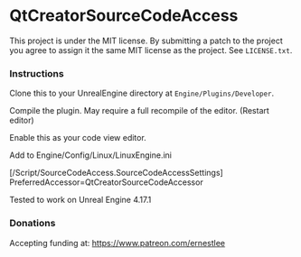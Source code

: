 QtCreatorSourceCodeAccess
==============================

This project is under the MIT license. By submitting a patch to the project you agree to assign it the same MIT license as the project. See `LICENSE.txt`.

### Instructions

Clone this to your UnrealEngine directory at `Engine/Plugins/Developer`.

Compile the plugin. May require a full recompile of the editor. (Restart editor)

Enable this as your code view editor.

Add to Engine/Config/Linux/LinuxEngine.ini

[/Script/SourceCodeAccess.SourceCodeAccessSettings]
PreferredAccessor=QtCreatorSourceCodeAccessor

Tested to work on Unreal Engine 4.17.1

### Donations

Accepting funding at: https://www.patreon.com/ernestlee
